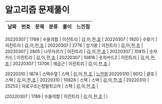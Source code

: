 # 알고리즘 문제풀이 


날짜 | 번호 | 문제 | 분류 | 풀이 | 느낀점
--- |--- |--- |--- |--- |--- |

20220307 |  1789 | 수들의합 | 이진트리 | 김,이,전,[조](https://github.com/Python-Algorithm-Study-10th/algorithm-study/blob/main/%EC%A1%B0%EC%9A%B0%EC%84%9D/%EA%B2%80%EC%83%89%EC%95%8C%EA%B3%A0%EB%A6%AC%EC%A6%98/1789_%EC%88%98%EB%93%A4%EC%9D%98%ED%95%A9.py) | 
20220307 |  1920 | 수찾기 | 이진트리 | 김,이,전,[조](https://github.com/Python-Algorithm-Study-10th/algorithm-study/blob/main/%EC%A1%B0%EC%9A%B0%EC%84%9D/%EA%B2%80%EC%83%89%EC%95%8C%EA%B3%A0%EB%A6%AC%EC%A6%98/1920_%EC%88%98%EC%B0%BE%EA%B8%B0.py) | 
20220307 |  2776 | 암기왕 | 이진트리 | 김,이,전,[조](https://github.com/Python-Algorithm-Study-10th/algorithm-study/blob/main/%EC%A1%B0%EC%9A%B0%EC%84%9D/%EA%B2%80%EC%83%89%EC%95%8C%EA%B3%A0%EB%A6%AC%EC%A6%98/2776_%EC%95%94%EA%B8%B0%EC%99%95.py) | 
20220307 |  2805 | 나무자르기 | 이진트리 | 김,이,전,[조](https://github.com/Python-Algorithm-Study-10th/algorithm-study/blob/main/%EC%A1%B0%EC%9A%B0%EC%84%9D/%EA%B2%80%EC%83%89%EC%95%8C%EA%B3%A0%EB%A6%AC%EC%A6%98/2805_%EB%82%98%EB%AC%B4%EC%9E%90%EB%A5%B4%EA%B8%B0.py) | 
20220307 |  10815 | 숫자카드 | 이진트리 | 김,이,전,[조](https://github.com/Python-Algorithm-Study-10th/algorithm-study/blob/main/%EC%A1%B0%EC%9A%B0%EC%84%9D/%EA%B2%80%EC%83%89%EC%95%8C%EA%B3%A0%EB%A6%AC%EC%A6%98/10815_%EC%88%AB%EC%9E%90%EC%B9%B4%EB%93%9C.py) | 
20220307 |  10816 | 숫자카드2 | 이진트리 | 김,이,전,[조](https://github.com/Python-Algorithm-Study-10th/algorithm-study/blob/main/%EC%A1%B0%EC%9A%B0%EC%84%9D/%EA%B2%80%EC%83%89%EC%95%8C%EA%B3%A0%EB%A6%AC%EC%A6%98/10816_%EC%88%AB%EC%9E%90%EC%B9%B4%EB%93%9C2.py) | 
20220307 |  13706 | 제곱근 | 이진트리 | 김,이,전,[조](https://github.com/Python-Algorithm-Study-10th/algorithm-study/blob/main/%EC%A1%B0%EC%9A%B0%EC%84%9D/%EA%B2%80%EC%83%89%EC%95%8C%EA%B3%A0%EB%A6%AC%EC%A6%98/13706_%EC%A0%9C%EA%B3%B1%EA%B7%BC.py) | 

20220310 |  1874 | 스택수열 | 스택 | 김,이,전,[조](https://github.com/Python-Algorithm-Study-10th/algorithm-study/blob/main/%EC%A1%B0%EC%9A%B0%EC%84%9D/%EC%8A%A4%ED%83%9D%EA%B3%BC%ED%81%90/1874_%EC%8A%A4%ED%83%9D%EC%88%98%EC%97%B4.py) | [느낀점](https://github.com/Python-Algorithm-Study-10th/algorithm-study/blob/main/%EB%8A%90%EB%82%80%EC%A0%90/20220310.py)
20220310 |  9012 | 괄호 | 스택 | 김,이,전,[조](https://github.com/Python-Algorithm-Study-10th/algorithm-study/blob/main/%EC%A1%B0%EC%9A%B0%EC%84%9D/%EC%8A%A4%ED%83%9D%EA%B3%BC%ED%81%90/9012_%EA%B4%84%ED%98%B8.py) | 
20220310 |  10828 | 스택 | 스택 | 김,이,전,[조](https://github.com/Python-Algorithm-Study-10th/algorithm-study/blob/main/%EC%A1%B0%EC%9A%B0%EC%84%9D/%EC%8A%A4%ED%83%9D%EA%B3%BC%ED%81%90/10828_%EC%8A%A4%ED%83%9D.py) | 
20220310 |  25253 | 자료구조는정말최고야 | 스택 | 김,이,전,[조](https://github.com/Python-Algorithm-Study-10th/algorithm-study/blob/main/%EC%A1%B0%EC%9A%B0%EC%84%9D/%EC%8A%A4%ED%83%9D%EA%B3%BC%ED%81%90/25253_%EC%9E%90%EB%A3%8C%EA%B5%AC%EC%A1%B0%EB%8A%94%EC%A0%95%EB%A7%90%EC%B5%9C%EA%B3%A0%EC%95%BC.py) | 

(20220307 |  1789 | 수들의합 | 이진트리 | 김,이,전,[조]() | )
